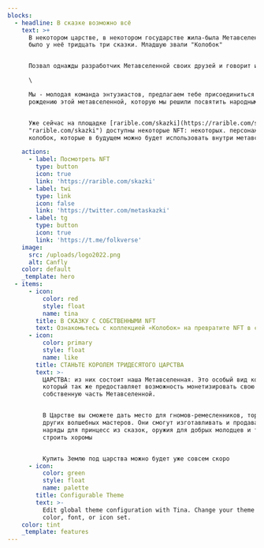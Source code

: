 ```yaml
---
blocks:
  - headline: В сказке возможно всё
    text: >+
      В некотором царстве, в некотором государстве жила-была Метавселенная, и
      было у неё тридцать три сказки. Младшую звали "Колобок"


      Позвал однажды разработчик Метавселенной своих друзей и говорит им:\

      \

      Мы - молодая команда энтузиастов, предлагаем тебе присоединиться к
      рождению этой метавселенной, которую мы решили посвятить народным сказках


      Уже сейчас на площадке [rarible.com/skazki](https://rarible.com/skazki
      "rarible.com/skazki") доступны некоторые NFT: некоторых. персонажей сказки
      колобок, которые в будущем можно будет использовать внутри метавселенной

    actions:
      - label: Посмотреть NFT
        type: button
        icon: true
        link: 'https://rarible.com/skazki'
      - label: twi
        type: link
        icon: false
        link: 'https://twitter.com/metaskazki'
      - label: tg
        type: button
        icon: true
        link: 'https://t.me/folkverse'
    image:
      src: /uploads/logo2022.png
      alt: Canfly
    color: default
    _template: hero
  - items:
      - icon:
          color: red
          style: float
          name: tina
        title: В СКАЗКУ С СОБСТВЕННЫМИ NFT
        text: Ознакомьтесь с коллекцией «Колобок» на превратите NFT в сказку
      - icon:
          color: primary
          style: float
          name: like
        title: СТАНЬТЕ КОРОЛЕМ ТРИДЕСЯТОГО ЦАРСТВА
        text: >-
          ЦАРСТВА: из них состоит наша Метавселенная. Это особый вид контента,
          который так же предоставляет возможность монетизировать свою
          собственную часть Метавселенной.


          В Царстве вы сможете дать место для гномов-ремесленников, торговцев и
          других волшебных мастеров. Они смогут изготавливать и продавать новые
          наряды для принцесс из сказок, оружия для добрых молодцев и так же
          строить хоромы


          Купить Землю под царства можно будет уже совсем скоро
      - icon:
          color: green
          style: float
          name: palette
        title: Configurable Theme
        text: >-
          Edit global theme configuration with Tina. Change your theme's primary
          color, font, or icon set.
    color: tint
    _template: features
---
```



